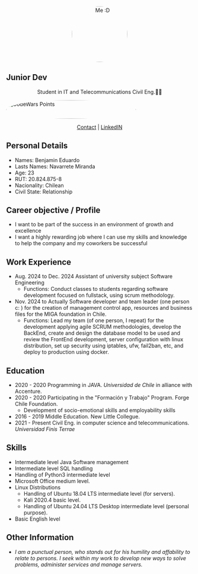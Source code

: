<br>
<a>
<p align="center">
<img src="https://efinis.uft.cl/app/upload/users/9/94588/big_94588_66c3a5bbc0e68_IMG_20240815_205953.jpg?rand=66c3a5bc65085" alt="Me :D" height="150" width="150" style="border-radius:100%"/>
</a>
</p>
<h2> Junior Dev</h2>
<p align="center">
Student in IT and Telecommunications Civil Eng.👨‍💻
</p>

<img src="https://www.codewars.com/users/BNAV01/badges/large" aling="center" alt="CodeWars Points" height="50" width="350" style="border-radius:100%" all/>

<p align="center">
  <a href="benjamin.navarretemiranda@gmail.com">Contact</a> | <a href="https://www.linkedin.com/in/benjamín-navarrete-miranda-07613a144/">LinkedIN</a>
</p>


## Personal Details
- Names: Benjamin Eduardo 
- Lasts Names: Navarrete Miranda
- Age: 23
- RUT: 20.824.875-8
- Nacionality: Chilean
- Civil State: Relationship


## Career objective / Profile 

- I want to be part of the success in an environment of growth and excellence
- I want a highly rewarding job where I can use my skills and knowledge to help the company and my coworkers be successful

## Work Experience

- Aug. 2024 to Dec. 2024 Assistant of university subject Software Engineering
  - Functions: Conduct classes to students regarding software development focused on fullstack, using scrum methodology.
- Nov. 2024 to Actually Software developer and team leader (one person c: ) for the creation of management control app, resources and business files for the MIGA foundation in Chile.
  - Functions: Lead my team (of one person, I repeat) for the development applying agile SCRUM methodologies, develop the BackEnd, create and design the database model to be used and review the FrontEnd development, server configuration with linux distribution, set up security using iptables, ufw, fail2ban, etc, and deploy to production using docker.
## Education

- 2020 - 2020 Programming in JAVA. *Universidad de Chile* in alliance with Accenture.
- 2020 - 2020 Participating in the "Formación y Trabajo" Program. Forge Chile Foundation.
  - Development of socio-emotional skills and employability skills
- 2016 - 2019 Middle Education. New Little Collegue.
- 2021 - Present Civil Eng. in computer science and telecommunications. *Universidad Finis Terrae*

## Skills

- Intermediate level Java Software management
- Intermediate level SQL handling
- Handling of Python3 intermediate level
- Microsoft Office medium level. 
- Linux Distributions
  - Handling of Ubuntu 18.04 LTS intermediate level (for servers).
  - Kali 2020.4 basic level.
  - Handling of Ubuntu 24.04 LTS Desktop intermediate level (personal purpose).
- Basic English level

## Other Information

- *I am a punctual person, who stands out for his humility and affability to relate to persons. I seek within my work to develop new ways to solve problems, administer services and manage servers.*
